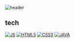 
<!--
**jin7639/jin7639** is a ✨ _special_ ✨ repository because its `README.md` (this file) appears on your GitHub profile.

Here are some ideas to get you started:

- 🔭 I’m currently working on ...
- 🌱 I’m currently learning ...
- 👯 I’m looking to collaborate on ...
- 🤔 I’m looking for help with ...
- 💬 Ask me about ...
- 📫 How to reach me: ...
- 😄 Pronouns: ...
- ⚡ Fun fact: ...
-->

![header](https://capsule-render.vercel.app/api?type=wave&color=ffe057&height=300&section=header&text=Jinny%20WHPH&fontSize=90)


## tech
[![JS](https://img.shields.io/badge/JavaScript-F7DF1E?style=flat-square&logo=JavaScript&logoColor=black)](linkhere)
[![HTML5](https://img.shields.io/badge/HTML5-E34F26?style=flat-square&logo=HTML5&logoColor=white)](linkhere)
[![CSS3](https://img.shields.io/badge/CSS3-1572B6?style=flat-square&logo=CSS3&logoColor=white)](linkhere)
[![JAVA](https://img.shields.io/badge/JAVA-007396?style=flat-square&logo=JAVA&logoColor=white)](linkhere)
